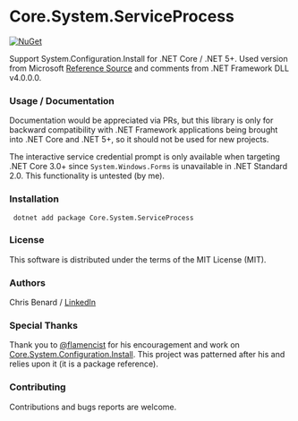 # Core.System.ServiceProcess
[![NuGet](https://img.shields.io/nuget/v/Core.System.ServiceProcess.svg)](https://www.nuget.org/packages/Core.System.ServiceProcess/)

Support System.Configuration.Install for .NET Core / .NET 5+. Used version from Microsoft [Reference Source](https://github.com/microsoft/referencesource/tree/master/System.ServiceProcess) and comments from .NET Framework DLL v4.0.0.0.

### Usage / Documentation
Documentation would be appreciated via PRs, but this library is only for backward compatibility with .NET Framework applications being brought into .NET Core and .NET 5+, so it should not be used for new projects.

The interactive service credential prompt is only available when targeting .NET Core 3.0+ since `System.Windows.Forms` is unavailable in .NET Standard 2.0. This functionality is untested (by me).

### Installation

``` dotnet add package Core.System.ServiceProcess```


### License

This software is distributed under the terms of the MIT License (MIT).

### Authors

Chris Benard / [LinkedIn](https://www.linkedin.com/in/chrisbenard)

### Special Thanks

Thank you to [@flamencist](https://github.com/flamencist) for his encouragement and work on [Core.System.Configuration.Install](https://github.com/flamencist/Core.System.Configuration.Install). This project was patterned after his and relies upon it (it is a package reference).

### Contributing 

Contributions and bugs reports are welcome.